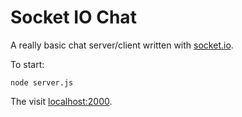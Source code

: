 # Socket IO Chat

A really basic chat server/client written with [socket.io](http://socket.io/).

To start:

```
node server.js
```

The visit [localhost:2000](http://localhost:2000/).
